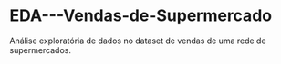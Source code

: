 # EDA---Vendas-de-Supermercado
Análise exploratória de dados no dataset de vendas de uma rede de supermercados.
